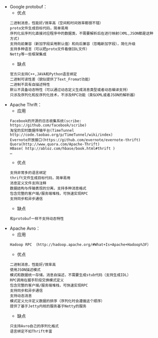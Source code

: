 * Google protobuf：
    * 优点
    ```
    二进制消息，性能好/效率高（空间和时间效率都很不错）
    proto文件生成目标代码，简单易用
    序列化反序列化直接对应程序中的数据类，不需要解析后在进行映射(XML,JSON都是这种方式)
    支持向前兼容（新加字段采用默认值）和向后兼容（忽略新加字段），简化升级
    支持多种语言（可以把proto文件看做IDL文件）
    Netty等一些框架集成
    ```
    * 缺点
    ```
    官方只支持C++,JAVA和Python语言绑定
    二进制可读性差（貌似提供了Text_Fromat功能）
    二进制不具有自描述特性
    默认不具备动态特性（可以通过动态定义生成消息类型或者动态编译支持）
    只涉及序列化和反序列化技术，不涉及RPC功能（类似XML或者JSON的解析器）
    ```
* Apache Thrift：
    * 应用
    ```
    Facebook的开源的日志收集系统(scribe: https://github.com/facebook/scribe)
    淘宝的实时数据传输平台(TimeTunnel http://code.taobao.org/p/TimeTunnel/wiki/index)
    Evernote开放接口(https://github.com/evernote/evernote-thrift)
    Quora(http://www.quora.com/Apache-Thrift)
    HBase( http://abloz.com/hbase/book.html#thrift )
    …
    ```
    * 优点
    ```
    支持非常多的语言绑定
    thrift文件生成目标代码，简单易用
    消息定义文件支持注释
    数据结构与传输表现的分离，支持多种消息格式
    包含完整的客户端/服务端堆栈，可快速实现RPC
    支持同步和异步通信
    ```
    * 缺点
    ```
    和protobuf一样不支持动态特性
    ```
* Apache Avro：
    * 应用
    ```
    Hadoop RPC （http://hadoop.apache.org/#What+Is+Apache+Hadoop%3F）
    ```
    * 优点
    ```
    二进制消息，性能好/效率高
    使用JSON描述模式
    模式和数据统一存储，消息自描述，不需要生成stub代码（支持生成IDL）
    RPC调用在握手阶段交换模式定义
    包含完整的客户端/服务端堆栈，可快速实现RPC
    支持同步和异步通信
    支持动态消息
    模式定义允许定义数据的排序（序列化时会遵循这个顺序）
    提供了基于Jetty内核的服务基于Netty的服务
    ```
    * 缺点
    ```
    只支持Avro自己的序列化格式
    语言绑定不如Thrift丰富
    ```